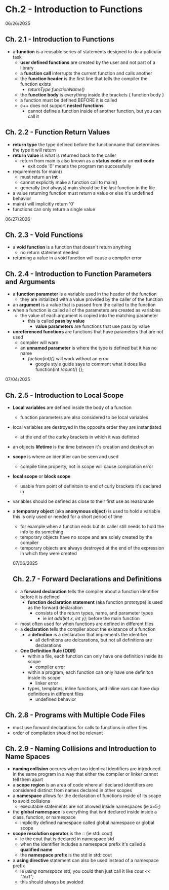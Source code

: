 # Ch.2 - Introduction to Functions


06/26/2025
## Ch. 2.1 - Introduction to Functions
- a **function** is a reusable series of statements designed to do a paticular task
  - **user defined functions** are created by the user and not part of a library
  - a **function call** interrupts the current function and calls another
  - the **function header** is the first line that tells the compiler the function exists
    - *returnType functionName()*
  - the **function body** is everything inside the brackets { function body }
  - a function must be defined BEFORE it is called
  - c++ does not support **nested functions**
    - cannot define a function inside of another function, but you can call it


## Ch. 2.2 - Function Return Values
- **return type** the type defined before the functionname that determines the type it will return
- **return value** is what is returned back to the caller
  - return from main is also known as a **status code** or an **exit code**
    - exit code '0' means the program ran successfully
- requirements for main()
  - must return an **int**
  - cannot explicitly make a function call to main()
  - generally (not always) main should be the last function in the file
- a value returning function must return a value or else it's undefined behavior
- main() will implicitly return '0'
- functions can only return a single value


06/27/2026
## Ch. 2.3 - Void Functions
- a **void function** is a function that doesn't return anything
  - no return statement needed
- returning a value in a void function will cause a compiler error


## Ch. 2.4 - Introduction to Function Parameters and Arguments
- a **function parameter** is a variable used in the header of the function
  - they are initialized with a value provided by the caller of the function
- an **argument** is a value that is passed from the called to the function
- when a function is called all of the parameters are created as variables
  - the value of each argument is copied into the matching parameter
    - this is called **pass by value**
      - **value parameters** are functions that use pass by value
- **unreferenced functions** are functions that have parameters that are not used
  - compiler will warn
  - an **unnamed parameter** is where the type is defined but it has no name
    - *fuction(int){}* will work without an error
      - google style guide says to comment what it does like function(int /*count*/) {};


07/04/2025
## Ch. 2.5 - Introduction to Local Scope
- **Local variables** are defined inside the body of a function
  - function parameters are also considered to be local variables
- local variables are destroyed in the opposite order they are instantiated
  - at the end of the curley brackets in which it was definted
- an objects **lifetime** is the time between it's creation and destruction
- **scope** is where an identifier can be seen and used
  - compile time property, not in scope will cause compilation error
- **local scope** or **block scope**
  - usable from point of definitoin to end of curly brackets it's declared in
- variables should be defined as close to their first use as reasonable
- a **temporary object** (aka **anonymous object**) is used to hold a variable this is only used
  or needed for a short period of time
  - for example when a function ends but its caller still needs to hold the info to do something
  - temporary objects have no scope and are solely created by the compiler
  - temporary objects are always destroyed at the end of the expression in which they were created


  07/06/2025
  ## Ch. 2.7 - Forward Declarations and Definitions
  - a **forward declaration** tells the compiler about a function identifier before it is defined
    - **function declaration statement** (aka function prototype) is used as the forward declaration
      - consists of the return types, name, and parameter types
        - ie *int add(int x, int y);* before the main function
  - most often used for when functions are defined in different files
  - a **declaration** tells the compiler about the existance of a function
    - a **definition** is a declaration that implements the identifier
      - all definitions are delcarations, but not all definitions are declarations
  - **One Definition Rule (ODR)**
    - within a file, each function can only have one definition inside its scope
      - compiler error
    - within a program, each function can only have one definiton inside its scope
      - linker error
    - types, templates, inline functions, and inline vars can have dup definitions in different files
      - undefined behavior


## Ch. 2.8 - Programs with Multiple Code Files
- must use forward declarations for calls to functions in other files
- order of compilation should not be relevant


## Ch. 2.9 - Naming Collisions and Introduction to Name Spaces
- **naming collision** occures when two identical identifiers are introduced in the same program in a 
  way that either the compiler or linker cannot tell them apart
- a **scope region** is an area of code where all declared identifiers are considered distinct
  from names declared in other scopes
- a **namespace** allows for the declaration of functions inside of its scape to avoid collisions
  - executable statements are not allowed inside namespaces (ie x=5;)
- the **global namespace** is everything that isnt declared inside inside a class, function, or namespace
  - implicitly defined namespace called global namespace or global scope
- **scope resolution operator** is the :: (ie std::cout)
  - ie the cout that is declared in namespace std
  - when the identifier includes a namespace prefix it's called a **qualified name**
  - the **namespace prefix** is the std in std::cout
- a **using directive** statement can also be used instead of a namespace prefix 
  - ie *using namespace std;* you could then just call it like *cout << "text";*
  - this should always be avoided
